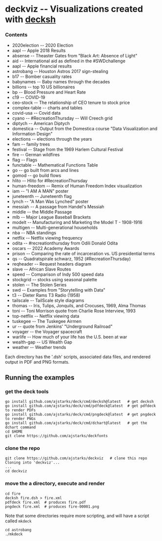 # deckviz -- Visualizations created with [decksh](https://github.com/ajstarks/deck/blob/master/cmd/decksh/README.md)

### Contents

* 2020election -- 2020 Election
* aapl -- Apple 2018 Results
* absense -- Theaster Gates from "Black Art: Absence of Light"
* aid -- International aid as defined in the #SWDchallenge
* aapl -- Apple financial results
* astrobang -- Houston Astros 2017 sign-stealing
* b17 -- Bomber casuality rates
* babynames -- Baby names through the decades
* billions -- top 10 US billionaires
* bp -- Blood Pressure and Heart Rate
* c19 -- COVID-19
* ceo-stock -- The relationship of CEO tenure to stock price
* complex-table -- charts and tables
* covid-usa -- Covid data
* cyano -- #RecreationThursday -- Will Creech grid
* diptych -- American Diptych
* domestica -- Output from the Domestica course "Data Visualization and Information Design"
* elections -- elections through the years
* fam -- family trees
* festival -- Stage from the 1969 Harlem Cultural Festival
* fire -- German wildfires
* flag -- Flags
* functable -- Mathematical Functions Table
* go -- go built from arcs and lines
* gomod -- go build flows
* hlito -- Hlito for #RecreationThursday
* human-freedom -- Remix of Human Freedom Index visualization
* iam -- "I AM A MAN" poster
* juneteenth -- Juneteenth flag
* lynch -- "A Man Was Lynched" poster
* messiah -- A passage from Handel's Messiah
* middle -- the Middle Passage
* mlb -- Major League Baseball Brackets
* modelt -- Manufacturing and Marketing the Model T - 1908-1916
* multigen -- Multi-generational households
* nba -- NBA standings
* netflix -- Netflix viewing frequency
* odita -- #recreationthursday from Odili Donald Odita
* oscars -- 2022 Academy Awards
* prison -- Comparing the rate of incarceration vs. US presidential terms
* qs --  Quadratspirale schwarz, 1952 (#RecreationThursday)
* reqheader -- Request headers diagram
* slave -- African Slave Routes
* speed -- Comparison of Indy 500 speed data
* stockgrid -- stocks using seasonal palette
* stolen -- The Stolen Series
* swd -- Examples from "Storytelling with Data"
* t3 -- Dieter Rams T3 Radio (1958)
* tailscale -- TailScale style diagrams
* thomas -- Iris, Tulips, Jonquils, and Crocuses, 1969, Alma Thomas
* toni -- Toni Morrison quote from Charlie Rose Interview, 1993
* top-netflix -- Netflix viewing data
* tuskegee -- The Tuskegee Airmen
* ur -- quote from Jenkins' "Underground Railroad"
* voyager -- the Voyager spacecraft
* warlife -- How much of your life has the U.S. been at war
* wealth-gap -- US Wealth Gap
* weather -- Weather trends

Each directory has the '.dsh' scripts, associated data files, and rendered output in PDF and PNG formats.

## Running the examples

### get the deck tools

	go install github.com/ajstarks/deck/cmd/decksh@latest	# get decksh
	go install github.com/ajstarks/deck/cmd/pdfdeck@latest  # get pdfdeck to render PDFs
	go install github.com/ajstarks/deck/cmd/pngdeck@latest	# get pngdeck to render PNGs
	go install github.com/ajstarks/deck/cmd/dchart@latest   # get the dchart command
	cd $HOME
	git clone https://github.com/ajstarks/deckfonts
	
### clone the repo
	
	git clone https://github.com/ajstarks/deckviz	# clone this repo
	Cloning into 'deckviz'...
	...
	cd deckviz
	
### move the a directory, execute and render

	cd fire
	decksh fire.dsh > fire.xml
	pdfdeck fire.xml  # produces fire.pdf
	pngdeck fire.xml  # produces fire-00001.png

Note that some directories require more scripting, and will have a script called ```mkdeck```

	cd astrobang
	./mkdeck
	

	


